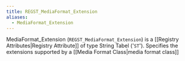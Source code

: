 ```yaml
---
title: REGST_MediaFormat_Extension
aliases:
  - MediaFormat_Extension
---
```


MediaFormat_Extension (`REGST_MediaFormat_Extension`) is a [[Registry Attributes|Registry Attribute]] of type String Tabel ('`ST`').
Specifies the extensions supported by a [[Media Format Class|media format class]]
